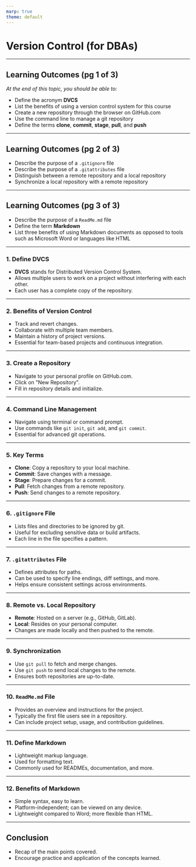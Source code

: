 ```yaml
---
marp: true
theme: default
---
```


# Version Control (for DBAs)

---

## Learning Outcomes (pg 1 of 3)

*At the end of this topic, you should be able to:*

- Define the acronym **DVCS**
- List the benefits of using a version control system for this course
- Create a new repository through the browser on GitHub.com
- Use the command line to manage a git repository
- Define the terms **clone**, **commit**, **stage**, **pull**, and **push**

---

## Learning Outcomes (pg 2 of 3)

- Describe the purpose of a `.gitignore` file
- Describe the purpose of a `.gitattributes` file
- Distinguish between a remote repository and a local repository
- Synchronize a local repository with a remote repository

---

## Learning Outcomes (pg 3 of 3)

- Describe the purpose of a `ReadMe.md` file
- Define the term **Markdown**
- List three benefits of using Markdown documents as opposed to tools such as Microsoft Word or languages like HTML

---

### 1. Define DVCS

- **DVCS** stands for Distributed Version Control System.
- Allows multiple users to work on a project without interfering with each other.
- Each user has a complete copy of the repository.

---

### 2. Benefits of Version Control

- Track and revert changes.
- Collaborate with multiple team members.
- Maintain a history of project versions.
- Essential for team-based projects and continuous integration.

---

### 3. Create a Repository

- Navigate to your personal profile on GitHub.com.
- Click on "New Repository".
- Fill in repository details and initialize.

---

### 4. Command Line Management

- Navigate using terminal or command prompt.
- Use commands like `git init`, `git add`, and `git commit`.
- Essential for advanced git operations.

---

### 5. Key Terms

- **Clone**: Copy a repository to your local machine.
- **Commit**: Save changes with a message.
- **Stage**: Prepare changes for a commit.
- **Pull**: Fetch changes from a remote repository.
- **Push**: Send changes to a remote repository.

---

### 6. `.gitignore` File

- Lists files and directories to be ignored by git.
- Useful for excluding sensitive data or build artifacts.
- Each line in the file specifies a pattern.

---

### 7. `.gitattributes` File

- Defines attributes for paths.
- Can be used to specify line endings, diff settings, and more.
- Helps ensure consistent settings across environments.

---

### 8. Remote vs. Local Repository

- **Remote**: Hosted on a server (e.g., GitHub, GitLab).
- **Local**: Resides on your personal computer.
- Changes are made locally and then pushed to the remote.

---

### 9. Synchronization

- Use `git pull` to fetch and merge changes.
- Use `git push` to send local changes to the remote.
- Ensures both repositories are up-to-date.

---

### 10. `ReadMe.md` File

- Provides an overview and instructions for the project.
- Typically the first file users see in a repository.
- Can include project setup, usage, and contribution guidelines.

---

### 11. Define Markdown

- Lightweight markup language.
- Used for formatting text.
- Commonly used for READMEs, documentation, and more.

---

### 12. Benefits of Markdown

- Simple syntax, easy to learn.
- Platform-independent; can be viewed on any device.
- Lightweight compared to Word; more flexible than HTML.

---

## Conclusion

- Recap of the main points covered.
- Encourage practice and application of the concepts learned.

